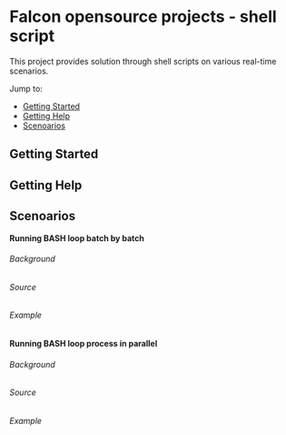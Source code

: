 # Falcon opensource projects - shell script

This project provides solution through shell scripts on various real-time scenarios.

Jump to:

-  [Getting Started](#getting-started)
-  [Getting Help](#getting-help)
-  [Scenoarios](#scenarios)

Getting Started
---------------

Getting Help
------------

Scenoarios
----------

**Running BASH loop batch by batch**

###### Background

###### Source

###### Example

**Running BASH loop process in parallel**

###### Background

###### Source

###### Example

